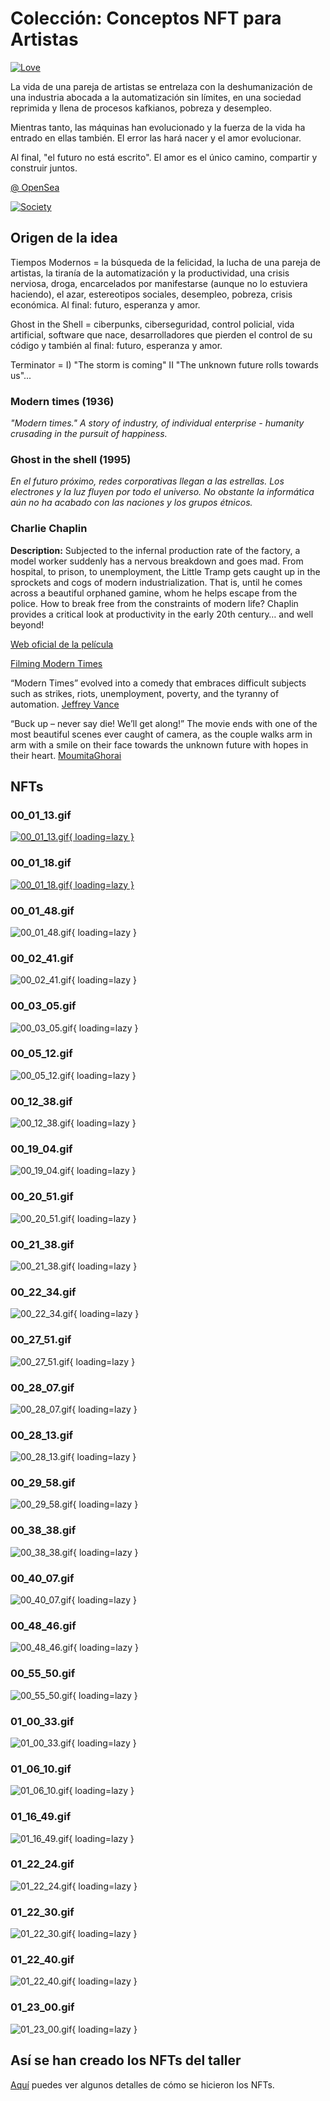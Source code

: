 # Colección: Conceptos NFT para Artistas

[![Love](PNGs/01_22_40_00020.png)](https://opensea.io/collection/nft-para-artistas?search[sortAscending]=true&search[sortBy]=CREATED_DATE)

La vida de una pareja de artistas se entrelaza con la deshumanización de una industria abocada a la automatización sin límites, en una sociedad reprimida y llena de procesos kafkianos, pobreza y desempleo. 

Mientras tanto, las  máquinas han evolucionado y la fuerza de la vida ha entrado en ellas también. El error las hará nacer y el amor evolucionar. 

Al final, "el futuro no está escrito". El amor es el único camino, compartir y construir juntos.

[@ OpenSea](https://opensea.io/collection/nft-para-artistas?search[sortAscending]=true&search[sortBy]=CREATED_DATE)

[![Society](PNGs/00_01_13_00025.png)](https://opensea.io/collection/nft-para-artistas?search[sortAscending]=true&search[sortBy]=CREATED_DATE)


## Origen de la idea
Tiempos Modernos = la búsqueda de la felicidad, la lucha de una pareja de artistas, la tiranía de la automatización y la
productividad, una crisis nerviosa, droga, encarcelados por manifestarse (aunque no lo estuviera haciendo), el
azar, estereotipos sociales, desempleo, pobreza, crisis económica. Al final: futuro, esperanza y amor.

Ghost in the Shell = ciberpunks, ciberseguridad, control policial, vida artificial, software que nace, desarrolladores
que pierden el control de su código y también al final: futuro, esperanza y amor.

Terminator = I) "The storm is coming" II "The unknown future rolls towards us"...

### Modern times (1936)

_"Modern times." A story of industry, of individual enterprise - humanity crusading in the pursuit of happiness._

### Ghost in the shell (1995)

_En el futuro próximo, redes corporativas llegan a las estrellas. Los electrones y la luz fluyen por todo el universo.
No obstante la informática aún no ha acabado con las naciones y los grupos étnicos._

### Charlie Chaplin

**Description:** Subjected to the infernal production rate of the factory, a model worker suddenly has a nervous
breakdown and goes mad. From hospital, to prison, to unemployment, the Little Tramp gets caught up in the sprockets and
cogs of modern industrialization. That is, until he comes across a beautiful orphaned gamine, whom he helps escape from
the police. How to break free from the constraints of modern life? Chaplin provides a critical look at productivity in
the early 20th century… and well beyond!

[Web oficial de la película](https://www.charliechaplin.com/en/films/6-Modern-Times)

[Filming Modern Times](https://www.charliechaplin.com/en/biography/articles/6-Modern-Times)

“Modern Times” evolved into a comedy that embraces difficult subjects such as strikes, riots, unemployment, poverty, and
the tyranny of automation.
[Jeffrey Vance](https://www.loc.gov/static/programs/national-film-preservation-board/documents/modern_times.pdf)

“Buck up – never say die! We’ll get along!” The movie ends with one of the most beautiful scenes ever caught of camera,
as the couple walks arm in arm with a smile on their face towards the unknown future with hopes in their heart.
[MoumitaGhorai](https://moumitaghorai.wordpress.com/2015/07/27/modern-times-chaplins-satirical-masterpiece-on-the-great-depression/)

## NFTs

### 00_01_13.gif

[![00_01_13.gif](GIFs/00_01_13.gif){ loading=lazy }](https://opensea.io/assets/matic/0x2953399124f0cbb46d2cbacd8a89cf0599974963/11780915356901891937150191052604117223978980698243640119023280875073959887848)

### 00_01_18.gif

[![00_01_18.gif](GIFs/00_01_18.gif){ loading=lazy }](https://opensea.io/assets/matic/0x2953399124f0cbb46d2cbacd8a89cf0599974963/11780915356901891937150191052604117223978980698243640119023280876173471515624)

### 00_01_48.gif

![00_01_48.gif](GIFs/00_01_48.gif){ loading=lazy }

### 00_02_41.gif

![00_02_41.gif](GIFs/00_02_41.gif){ loading=lazy }

### 00_03_05.gif

![00_03_05.gif](GIFs/00_03_05.gif){ loading=lazy }

### 00_05_12.gif

![00_05_12.gif](GIFs/00_05_12.gif){ loading=lazy }

### 00_12_38.gif

![00_12_38.gif](GIFs/00_12_38.gif){ loading=lazy }

### 00_19_04.gif

![00_19_04.gif](GIFs/00_19_04.gif){ loading=lazy }

### 00_20_51.gif

![00_20_51.gif](GIFs/00_20_51.gif){ loading=lazy }

### 00_21_38.gif

![00_21_38.gif](GIFs/00_21_38.gif){ loading=lazy }

### 00_22_34.gif

![00_22_34.gif](GIFs/00_22_34.gif){ loading=lazy }

### 00_27_51.gif

![00_27_51.gif](GIFs/00_27_51.gif){ loading=lazy }

### 00_28_07.gif

![00_28_07.gif](GIFs/00_28_07.gif){ loading=lazy }

### 00_28_13.gif

![00_28_13.gif](GIFs/00_28_13.gif){ loading=lazy }

### 00_29_58.gif

![00_29_58.gif](GIFs/00_29_58.gif){ loading=lazy }

### 00_38_38.gif

![00_38_38.gif](GIFs/00_38_38.gif){ loading=lazy }

### 00_40_07.gif

![00_40_07.gif](GIFs/00_40_07.gif){ loading=lazy }

### 00_48_46.gif

![00_48_46.gif](GIFs/00_48_46.gif){ loading=lazy }

### 00_55_50.gif

![00_55_50.gif](GIFs/00_55_50.gif){ loading=lazy }

### 01_00_33.gif

![01_00_33.gif](GIFs/01_00_33.gif){ loading=lazy }

### 01_06_10.gif

![01_06_10.gif](GIFs/01_06_10.gif){ loading=lazy }

### 01_16_49.gif

![01_16_49.gif](GIFs/01_16_49.gif){ loading=lazy }

### 01_22_24.gif

![01_22_24.gif](GIFs/01_22_24.gif){ loading=lazy }

### 01_22_30.gif

![01_22_30.gif](GIFs/01_22_30.gif){ loading=lazy }

### 01_22_40.gif

![01_22_40.gif](GIFs/01_22_40.gif){ loading=lazy }

### 01_23_00.gif

![01_23_00.gif](GIFs/01_23_00.gif){ loading=lazy }

## Así se han creado los NFTs del taller

[Aquí](howto.md) puedes ver algunos detalles de cómo se hicieron los NFTs.
